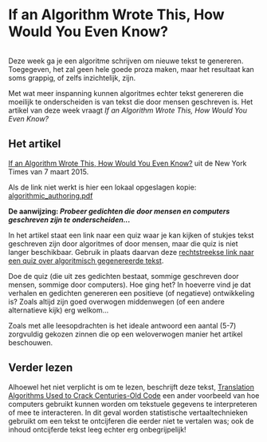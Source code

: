 # If an Algorithm Wrote This, How Would You Even Know?

```{include} ../class/readings/an_algorithm_wrote_this.md
```

Deze week ga je een algoritme schrijven om nieuwe tekst te genereren. Toegegeven, het zal geen hele goede proza maken, maar het resultaat kan soms grappig, of zelfs inzichtelijk, zijn.

Met wat meer inspanning kunnen algoritmes echter tekst genereren die moeilijk te onderscheiden is van tekst die door mensen geschreven is. Het artikel van deze week vraagt *If an Algorithm Wrote This, How Would You Even Know?*

## Het artikel

[If an Algorithm Wrote This, How Would You Even Know?](http://www.nytimes.com/2015/03/08/opinion/sunday/if-an-algorithm-wrote-this-how-would-you-even-know.html?action=click&pgtype=Homepage&version=Moth-Visible&module=inside-nyt-region&region=inside-nyt-region&WT.nav=inside-nyt-region&_r=1) uit de New York Times van 7 maart 2015.

Als de link niet werkt is hier een lokaal opgeslagen kopie: [algorithmic_authoring.pdf](https://github.com/misja/programmeren/raw/master/readings/assets/algorithmic_authoring.pdf)

**De aanwijzing: *Probeer gedichten die door mensen en computers geschreven zijn te onderscheiden...***

In het artikel staat een link naar een quiz waar je kan kijken of stukjes tekst geschreven zijn door algoritmes of door mensen, maar die quiz is niet langer beschikbaar. Gebruik in plaats daarvan deze [rechtstreekse link naar een quiz over algoritmisch gegenereerde tekst](http://www.npr.org/sections/alltechconsidered/2016/06/27/480639265/human-or-machine-can-you-tell-who-wrote-these-poems).

Doe de quiz (die uit zes gedichten bestaat, sommige geschreven door mensen, sommige door computers). Hoe ging het? In hoeverre vind je dat verhalen en gedichten genereren een positieve (of negatieve) ontwikkeling is? Zoals altijd zijn goed overwogen middenwegen (of een andere alternatieve kijk) erg welkom...

Zoals met alle leesopdrachten is het ideale antwoord een aantal (5-7) zorgvuldig gekozen zinnen die op een weloverwogen manier het artikel beschouwen.

## Verder lezen

Alhoewel het niet verplicht is om te lezen, beschrijft deze tekst,
[Translation Algorithms Used to Crack Centuries-Old Code](http://www.cccblog.org/2011/10/26/translation-algorithms-used-to-crack-centuries-old-secret-code/) een ander voorbeeld van hoe computers gebruikt kunnen worden om tekstuele gegevens te interpreteren of mee te interacteren. In dit geval worden statistische vertaaltechnieken gebruikt om een tekst te ontcijferen die eerder niet te vertalen was; ook de inhoud ontcijferde tekst leeg echter erg onbegrijpelijk!
